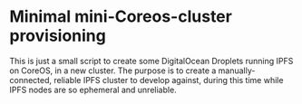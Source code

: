 # Minimal mini-Coreos-cluster provisioning

This is just a small script to create some DigitalOcean Droplets running IPFS on CoreOS, in a new cluster. The purpose is to create a manually-connected, reliable IPFS cluster to develop against, during this time while IPFS nodes are so ephemeral and unreliable.
